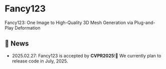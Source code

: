 # Fancy123
Fancy123: One Image to High-Quality 3D Mesh Generation via Plug-and-Play Deformation

## 🎉 News
- 2025.02.27: Fancy123 is accepted by **CVPR2025**!🎊 We currently plan to release code in July, 2025.
